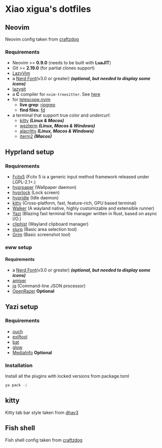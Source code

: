 # Xiao xigua's dotfiles

## Neovim

Neovim config taken from [craftzdog](https://github.com/craftzdog/dotfiles-public)

### Requirements

- Neovim >= **0.9.0** (needs to be built with **LuaJIT**)
- Git >= **2.19.0** (for partial clones support)
- [LazyVim](https://www.lazyvim.org/)
- a [Nerd Font](https://www.nerdfonts.com/)(v3.0 or greater) **_(optional, but needed to display some icons)_**
- [lazygit](https://github.com/jesseduffield/lazygit)
- a **C** compiler for `nvim-treesitter`. See [here](https://github.com/nvim-treesitter/nvim-treesitter#requirements)
- for [telescope.nvim](https://github.com/nvim-telescope/telescope.nvim)
  - **live grep**: [ripgrep](https://github.com/BurntSushi/ripgrep)
  - **find files**: [fd](https://github.com/sharkdp/fd)
- a terminal that support true color and *undercurl*:
  - [kitty](https://github.com/kovidgoyal/kitty) **_(Linux & Macos)_**
  - [wezterm](https://github.com/wez/wezterm) **_(Linux, Macos & Windows)_**
  - [alacritty](https://github.com/alacritty/alacritty) **_(Linux, Macos & Windows)_**
  - [iterm2](https://iterm2.com/) **_(Macos)_**

## Hyprland setup

### Requirements

- [Fcitx5](https://github.com/fcitx/fcitx5) (Fcitx 5 is a generic input method framework released under LGPL-2.1+.)
- [hyprpaper](https://wiki.hyprland.org/Hypr-Ecosystem/hyprpaper/) (Wallpaper daemon)
- [hyprlock](https://github.com/hyprwm/hyprlock) (Lock screen)
- [hypridle](https://github.com/hyprwm/hypridle) (Idle daemon)
- [kitty](https://github.com/kovidgoyal/kitty) (Cross-platform, fast, feature-rich, GPU based terminal)
- [Walker](https://github.com/abenz1267/walker) (A wayland native, highly customizable and extensible runner)
- [Yazi](https://github.com/sxyazi/yazi) (Blazing fast terminal file manager written in Rust, based on async I/O.)
- [cliphist](https://github.com/sentriz/cliphist) (Wayland clipboard manager)
- [slurp](https://github.com/emersion/slurp) (Basic area selection tool)
- [Grim](https://git.sr.ht/~emersion/grim) (Basic screenshot tool)

### eww setup

#### Requirements

- a [Nerd Font](https://www.nerdfonts.com/)(v3.0 or greater) **_(optional, but needed to display some icons)_**
- [amixer](https://wiki.archlinux.org/title/Advanced_Linux_Sound_Architecture)
- [jq](https://github.com/jqlang/jq) (Command-line JSON processor)
- [OpenRazer](https://openrazer.github.io/) **Optional**

## Yazi setup

### Requirements

- [ouch](https://github.com/ouch-org/ouch)
- [exiftool](https://exiftool.org/)
- [bat](https://github.com/sharkdp/bat)
- [glow](https://github.com/charmbracelet/glow)
- [MediaInfo](https://mediaarea.net/en/MediaInfo) **Optional**

### Installation

Install all the plugins with locked versions from package.toml

```sh
ya pack -i
```

## kitty

Kitty tab bar style taken from [dhay3](https://github.com/kovidgoyal/kitty/discussions/4447#discussioncomment-10428277)

## Fish shell

Fish shell config taken from [craftzdog](https://github.com/craftzdog/dotfiles-public)
